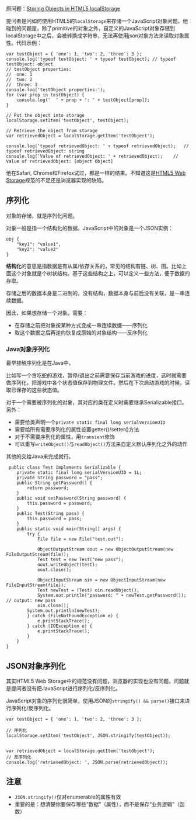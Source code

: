 原问题：[Storing Objects in HTML5 localStorage](http://stackoverflow.com/questions/2010892/storing-objects-in-html5-localstorage)

提问者是问如何使用HTML5的`localStorage`来存储一个JavaScript对象问题。他碰到的问题是，除了primitive的对象之外，自定义的JavaScript对象存储到localStorage中之后，会被转换成字符串，无法再使用json对象方法来读取对象属性。代码示例：

```
var testObject = { 'one': 1, 'two': 2, 'three': 3 };
console.log('typeof testObject: ' + typeof testObject); // typeof testObject: object
// testObject properties:
//  one: 1
//  two: 2
//  three: 3
console.log('testObject properties:');
for (var prop in testObject) {
    console.log('  ' + prop + ': ' + testObject[prop]);
}

// Put the object into storage
localStorage.setItem('testObject', testObject);

// Retrieve the object from storage
var retrievedObject = localStorage.getItem('testObject');

console.log('typeof retrievedObject: ' + typeof retrievedObject);   // typeof retrievedObject: string
console.log('Value of retrievedObject: ' + retrievedObject);    // Value of retrievedObject: [object Object]
```
他在Safari, Chrome和Firefox试过，都是一样的结果。不知道这是[HTML5 Web Storage](http://www.w3.org/TR/webstorage/)规范的不足还是浏览器实现的缺陷。

## 序列化
对象的存储，就是序列化问题。

对象一般是指一个结构化的数据。JavaScript中的对象是一个JSON实例：
```
obj {
    "key1": "value1",
    "key2": "value2"
}
```
**结构化**的意思是指数据是有从属/依存关系的，常见的结构有链、树、图。比如上面这个对象就是个树状结构。基于这些结构之上，可以定义一些方法，便于数据的存取。

存储之后的数据本身是二进制的，没有结构，数据本身与前后没有关联，是一串连续数据。

因此，如果想存储一个对象。需要：
* 在存储之前把对象按某种方式变成一串连续数据——序列化
* 取这个数据之后再逆向恢复成原始的对象结构——反序列化

### Java对象序列化
最早接触序列化是在Java中。

比如写一个贪吃蛇的游戏，暂停/退出之前需要保存当前游戏的进度，这时就需要做序列化，把游戏中各个状态值保存到物理文件。然后在下次启动游戏的时候，读取已保存的这些状态值。

对于一个需要被序列化的对象，其对应的类在定义时需要继承Serializable接口。另外：

* 需要给类声明一个`private static final long serialVersionUID`
* 需要给所有需要序列化的属性设置getter()/setter()方法
* 对于不需要序列化的属性，用`transient`修饰
* 可以重写`writeObject()`与`readObject()`方法来自定义默认序列化之外的动作

其他的交给Java来完成就行。

```
 public class Test implements Serializable {
    private static final long serialVersionUID = 1L;
    private String password = "pass";
    public String getPassword() {
        return password;
    }
    public void setPassword(String password) {
        this.password = password;
    }
    public Test(String pass) {
        this.password = pass;
    }
    public static void main(String[] args) {
        try {
            File file = new File("test.out");

            ObjectOutputStream oout = new ObjectOutputStream(new FileOutputStream(file));
            Test test = new Test("new pass");
            oout.writeObject(test);
            oout.close();

            ObjectInputStream oin = new ObjectInputStream(new FileInputStream(file));
            Test newTest = (Test) oin.readObject();
            System.out.println("password: " + newTest.getPassword());   // output: new pass
            oin.close();
        System.out.println(newTest);
        } catch (FileNotFoundException e) {
            e.printStackTrace();
        } catch (IOException e) {
            e.printStackTrace();
        }
    }
}
```
## JSON对象序列化
其实HTML5 Web Storage中的规范没有问题，浏览器的实现也没有问题。问题就是提问者没有把JavaScript进行序列化/反序列化。

JavaScript对象的序列化很简单，使用JSON的`stringify() && parse()`接口来进行序列化/反序列化。

```
var testObject = { 'one': 1, 'two': 2, 'three': 3 };

// 序列化
localStorage.setItem('testObject', JSON.stringify(testObject));


var retrievedObject = localStorage.getItem('testObject');
// 反序列化
console.log('retrievedObject: ', JSON.parse(retrievedObject));
```
## 注意
* `JSON.stringify()`仅对enumerable的属性有效
* 重要的是：想清楚你要保存哪些“数据”（属性），而不是保存“业务逻辑”（函数）
